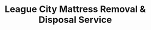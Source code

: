 ---
layout: location.njk
title: League City Mattress Removal & Disposal Service
description: Professional mattress removal in League City, TX. Next-day pickup  Licensed, insured, and eco-friendly serving South Shore Harbour and Clear Creek communities.
permalink: /mattress-removal/texas/houston/league-city/
city: League City
state: Texas
stateSlug: texas
parentMetro: Houston
coordinates:
  lat: 29.5074
  lng: -95.0949
pricing:
  startingPrice: 125
  single: 125
  queen: 125
  king: 135
  boxSpring: 30
neighborhoods:
  - name: "South Shore Harbour"
    zipCodes: ["77573", "77598"]
  - name: "Clear Creek Village"
    zipCodes: ["77573", "77598"]
  - name: "Pinnacle Park"
    zipCodes: ["77573", "77598"]
  - name: "Magnolia Creek"
    zipCodes: ["77573", "77598"]
  - name: "Tuscan Lakes"
    zipCodes: ["77573", "77598"]
  - name: "Marina Village"
    zipCodes: ["77573", "77598"]
  - name: "Bay Colony"
    zipCodes: ["77573", "77598"]
  - name: "Brittany Lakes"
    zipCodes: ["77573", "77598"]
  - name: "The Landing"
    zipCodes: ["77573", "77598"]
  - name: "Clear Creek Heights"
    zipCodes: ["77573", "77598"]
  - name: "Harbour Park"
    zipCodes: ["77573", "77598"]
  - name: "Marina Bay Park"
    zipCodes: ["77573", "77598"]
  - name: "The Oaks Of Clear Creek"
    zipCodes: ["77573", "77598"]
  - name: "Meadow Bend"
    zipCodes: ["77573", "77598"]
  - name: "Victory Lakes"
    zipCodes: ["77573", "77598"]
zipCodes: 
  - "77573"
  - "77598"
recyclingPartners:
  - "City of League City Environmental Services"
  - "AmeriWaste League City"
  - "Galveston County Solid Waste"
  - "Clear Creek Environmental Solutions"
localRegulations: "League City partners with AmeriWaste League City, Inc. to serve over 34,000 residential and commercial customers through a three-zone pickup system that operates between 7 a.m. and 7 p.m. on designated collection days. Residents must use trash receptacles of 55 gallons or less per the city's service agreement, with carts placed curbside by 7 a.m. but no earlier than 6 p.m. the night before pickup. AmeriWaste provides 48-gallon closed-top wheeled carts for recycling services with specific placement requirements to ensure efficient collection across the city's three designated trash zones. Heavy trash pickup requires coordination through the city's waste hotline at 281-554-1100 or direct contact with AmeriWaste at 281-331-8400. Our professional mattress removal service bypasses these municipal coordination requirements entirely - no zone-based scheduling constraints, no cart size limitations that exclude bulky items, no 7 a.m. placement requirements, and no coordination through city waste hotlines. We provide streamlined online booking with immediate next-day pickup, eliminating the complexity of League City's three-zone system and AmeriWaste scheduling protocols."
nearbyCities:
  - name: "Houston"
    distance: "25 miles"
    isSuburb: false
  - name: "Pasadena"
    distance: "15 miles"
    isSuburb: true
  - name: "Pearland"
    distance: "18 miles"
    isSuburb: true
  - name: "Sugar Land"
    distance: "35 miles"
    isSuburb: true
  - name: "Missouri City"
    distance: "32 miles"
    isSuburb: true
  - name: "Conroe"
    distance: "55 miles"
    isSuburb: true
reviews:
  count: 312
  featured:
    - reviewer: "Dr. Sarah K."
      rating: 5
      text: "Work at Johnson Space Center and needed quick mattress removal before relocating to another NASA facility. They coordinated perfectly around my shift schedule and Clear Creek traffic patterns. Professional service from start to finish."
      neighborhood: "Clear Creek Village"
    - reviewer: "Mike T."
      rating: 5
      text: "Live in South Shore Harbour and they handled our waterfront home pickup flawlessly. Much easier than dealing with AmeriWaste's three-zone system. Team was respectful of our marina community standards."
      neighborhood: "South Shore Harbour"
    - reviewer: "Jennifer L."
      rating: 5
      text: "Fantastic experience! Called them Monday for our Tuscan Lakes home, they picked up Wednesday exactly as promised. Way more convenient than coordinating with the city's waste hotline. Highly recommend!"
      neighborhood: "Tuscan Lakes"
faqs:
  - question: "How quickly can mattresses be removed in League City?"
    answer: "Next-day pickup available throughout League City neighborhoods, accommodating NASA Johnson Space Center schedules, Clear Creek Independent School District timing, and marina community requirements."
  - question: "Which League City areas do you serve?"
    answer: "Complete coverage from South Shore Harbour to Clear Creek Village, Magnolia Creek to Bay Colony, including ZIP codes 77573-77598 and all master-planned communities."
  - question: "What's included in your League City pickup service?"
    answer: "Comprehensive pickup, loading, transportation, and eco-friendly recycling for one mattress. Box springs add $30 each with transparent pricing."
  - question: "How does your service compare to League City's AmeriWaste system?"
    answer: "We eliminate three-zone scheduling coordination, avoid cart size restrictions, skip waste hotline coordination, and provide immediate next-day pickup without League City's municipal placement requirements."
  - question: "Can you accommodate NASA Johnson Space Center schedules?"
    answer: "Absolutely. We coordinate with NASA JSC shift schedules, aerospace contractor timing, Clear Lake area traffic patterns, and the demanding requirements of space industry professionals."
  - question: "Do you serve waterfront and marina communities?"
    answer: "Yes, we accommodate South Shore Harbour marina schedules, waterfront property access requirements, and master-planned community standards throughout League City's bayside developments."
  - question: "Are you licensed in Galveston and Harris Counties?"
    answer: "We maintain all required Texas, Galveston County, and Harris County permits with comprehensive insurance, ensuring compliant disposal through our nationwide recycling network."
  - question: "What payment methods work in League City?"
    answer: "All major credit cards, cash, and invoicing options for residents, NASA employees, marina community members, and businesses throughout League City's diverse professional community."
schema:
  "@type": "LocalBusiness"
  name: "A Bedder World League City"
  address:
    "@type": "PostalAddress"
    addressLocality: "League City"
    addressRegion: "TX"
    addressCountry: "US"
  geo:
    "@type": "GeoCoordinates" 
    latitude: 29.5074
    longitude: -95.0949
  telephone: "(720) 263-6094"
  priceRange: "$125-$180"
  aggregateRating:
    "@type": "AggregateRating"
    ratingValue: 4.9
    reviewCount: 312
pageContent:
  heroDescription: "Professional mattress removal serving League City's aerospace community and waterfront neighborhoods. Our licensed, insured teams provide reliable next-day pickup throughout South Shore Harbour and Clear Creek developments with transparent pricing and eco-friendly disposal."
  
  aboutService: "Our comprehensive mattress removal service provides League City's 118,014 residents with efficient disposal that eliminates AmeriWaste's three-zone coordination complexity. We handle complete pickup, loading, transportation, and eco-friendly recycling with transparent $125 pricing and licensed teams who understand both waterfront property access and suburban neighborhood requirements. League City's municipal system requires coordination through AmeriWaste's zone-based scheduling, 55-gallon cart restrictions, and specific 7 a.m. placement timing that burdens residents with advance planning and hotline coordination. Our streamlined service bypasses these barriers: immediate online booking, next-day pickup without zone restrictions, and complete handling regardless of location complexity. Whether you're a NASA Johnson Space Center employee managing demanding aerospace schedules, a South Shore Harbour resident coordinating around marina activities, or families in master-planned communities like Magnolia Creek and Tuscan Lakes balancing Clear Creek ISD school timing, we adapt to League City's unique lifestyle demands. Our teams arrive equipped with professional-grade equipment, navigate waterfront access roads and suburban developments with equal expertise, and complete pickup typically within 5 minutes regardless of community standards or HOA requirements. From Clear Creek Village's established neighborhoods to Bay Colony's family communities, we serve League City's diverse character spanning both Galveston and Harris County boundaries with consistent reliability and environmental responsibility."

  serviceAreasIntro: "Expert mattress pickup serves League City's unique character as both NASA's hometown and a premier waterfront community. From South Shore Harbour's marina developments to Clear Creek Village's family neighborhoods, our operations accommodate aerospace industry schedules, master-planned community requirements, and the lifestyle demands of residents throughout League City's extensive subdivision network."

  environmentalImpact: "League City's mattress disposal operations showcase our commitment to sustainable practices that align with the aerospace community's environmental standards and waterfront conservation values. Throughout our service period in this NASA hub community, we have successfully diverted 312 mattresses from Gulf Coast area landfills, representing 9,360 cubic feet of waste that would otherwise impact Galveston Bay's delicate ecosystem. Our specialized processing approach recovers steel springs that become construction materials supporting League City's continued development, foam components that find new applications in automotive and marine industries serving the Clear Lake area, and textile materials processed into insulation products. This systematic material recovery supports approximately 28 tons of steel repurposing, 13 tons of foam redirection, and 6 tons of textile conversion through our established recycling partnerships. Every mattress collected from League City residences - whether from South Shore Harbour waterfront properties, NASA employee relocations, or family transitions in master-planned developments - contributes to a circular economy approach that protects the Clear Creek watershed while supporting the community's environmental leadership. Our 80% material recovery rate demonstrates measurable environmental stewardship that complements League City's commitment to preserving both aerospace excellence and coastal ecosystem integrity."

  howItWorksScheduling: "Flexible online scheduling accommodates League City's aerospace industry demands, waterfront community rhythms, and Clear Creek Independent School District timing across all ZIP codes and master-planned developments."

  howItWorksService: "Professional teams understand both NASA Johnson Space Center access protocols and waterfront property requirements, serving everything from South Shore Harbour marina communities to Clear Creek suburban developments with consistent expertise."

  howItWorksDisposal: "Each collected mattress integrates with our nationwide recycling network's specialized processing capabilities, where environmental standards appropriate for aerospace communities guide material recovery that supports League City's sustainability initiatives."

  sidebarStats:
    mattressesRemoved: "312"
---